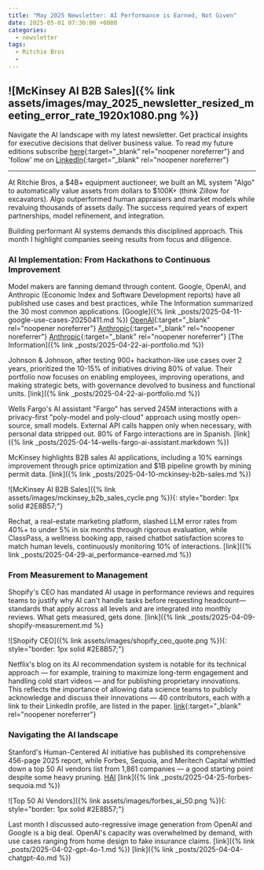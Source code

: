 ```yaml
---
title: "May 2025 Newsletter: AI Performance is Earned, Not Given"
date: 2025-05-01 07:30:00 +0000
categories: 
  - newsletter
tags:
  - Ritchie Bros
  - 
---
```

![McKinsey AI B2B Sales]({% link assets/images/may_2025_newsletter_resized_meeting_error_rate_1920x1080.png %})
---

Navigate the AI landscape with my latest newsletter. Get practical insights for executive decisions that deliver business value. To read my future editions subscribe [here](https://www.linkedin.com/newsletters/ken-s-compass-7169019282209583105/){:target="_blank" rel="noopener noreferrer"} and 'follow' me on [LinkedIn](https://www.linkedin.com/in/kencalhoon/){:target="_blank" rel="noopener noreferrer"}

---
At Ritchie Bros, a $4B+ equipment auctioneer, we built an ML system "Algo" to automatically value assets from dollars to $100K+ (think Zillow for excavators). Algo outperformed human appraisers and market models while revaluing thousands of assets daily. The success required years of expert partnerships, model refinement, and integration.

Building performant AI systems demands this disciplined approach. This month I highlight companies seeing results from focus and diligence.

### AI Implementation: From Hackathons to Continuous Improvement

Model makers are fanning demand through content. Google, OpenAI, and Anthropic (Economic Index and Software Development reports) have all published use cases and best practices, while The Information summarized the 30 most common applications. [Google]({% link _posts/2025-04-11-google-use-cases-20250411.md %}) [OpenAI](https://cdn.openai.com/business-guides-and-resources/){:target="_blank" rel="noopener noreferrer"} [Anthropic](https://www.anthropic.com/news/the-anthropic-economic-index){:target="_blank" rel="noopener noreferrer"} [Anthropic](https://www.anthropic.com/research/impact-software-development){:target="_blank" rel="noopener noreferrer"} [The Information]({% link _posts/2025-04-22-ai-portfolio.md %})

Johnson & Johnson, after testing 900+ hackathon-like use cases over 2 years, prioritized the 10-15% of initiatives driving 80% of value. Their portfolio now focuses on enabling employees, improving operations, and making strategic bets, with governance devolved to business and functional units. [link]({% link _posts/2025-04-22-ai-portfolio.md %})

Wells Fargo's AI assistant "Fargo" has served 245M interactions with a privacy-first "poly-model and poly-cloud" approach using mostly open-source, small models. External API calls happen only when necessary, with personal data stripped out. 80% of Fargo interactions are in Spanish. [link]({% link _posts/2025-04-14-wells-fargo-ai-assistant.markdown %})

McKinsey highlights B2B sales AI applications, including a 10% earnings improvement through price optimization and $1B pipeline growth by mining permit data. [link]({% link _posts/2025-04-10-mckinsey-b2b-sales.md %})

![McKinsey AI B2B Sales]({% link assets/images/mckinsey_b2b_sales_cycle.png %}){: style="border: 1px solid #2E8B57;"}

Rechat, a real-estate marketing platform, slashed LLM error rates from 40%+ to under 5% in six months through rigorous evaluation, while ClassPass, a wellness booking app, raised chatbot satisfaction scores to match human levels, continuously monitoring 10% of interactions. [link]({% link _posts/2025-04-29-ai_performance-earned.md %})

### From Measurement to Management

Shopify's CEO has mandated AI usage in performance reviews and requires teams to justify why AI can't handle tasks before requesting headcount—standards that apply across all levels and are integrated into monthly reviews. What gets measured, gets done. [link]({% link _posts/2025-04-09-shopify-measurement.md %}

![Shopify CEO]({% link assets/images/shopify_ceo_quote.png %}){: style="border: 1px solid #2E8B57;"}

Netflix's blog on its AI recommendation system is notable for its technical approach — for example, training to maximize long-term engagement and handling cold start videos — and for publishing proprietary innovations. This reflects the importance of allowing data science teams to publicly acknowledge and discuss their innovations — 40 contributors, each with a link to their LinkedIn profile, are listed in the paper. [link](https://netflixtechblog.com/foundation-model-for-personalized-recommendation-1a0bd8e02d39){:target="_blank" rel="noopener noreferrer"}

### Navigating the AI landscape

Stanford's Human-Centered AI initiative has published its comprehensive 456-page 2025 report, while Forbes, Sequoia, and Meritech Capital whittled down a top 50 AI vendors list from 1,861 companies — a good starting point despite some heavy pruning. [HAI](https://hai.stanford.edu/ai-index/2025-ai-index-report) [link]({% link _posts/2025-04-25-forbes-sequoia.md %})

![Top 50 AI Vendors]({% link assets/images/forbes_ai_50.png %}){: style="border: 1px solid #2E8B57;"}

Last month I discussed auto-regressive image generation from OpenAI and Google is a big deal. OpenAI's capacity was overwhelmed by demand, with use cases ranging from home design to fake insurance claims. [link]({% link _posts/2025-04-02-gpt-4o-1.md %}) [link]({% link _posts/2025-04-04-chatgpt-4o.md %})
